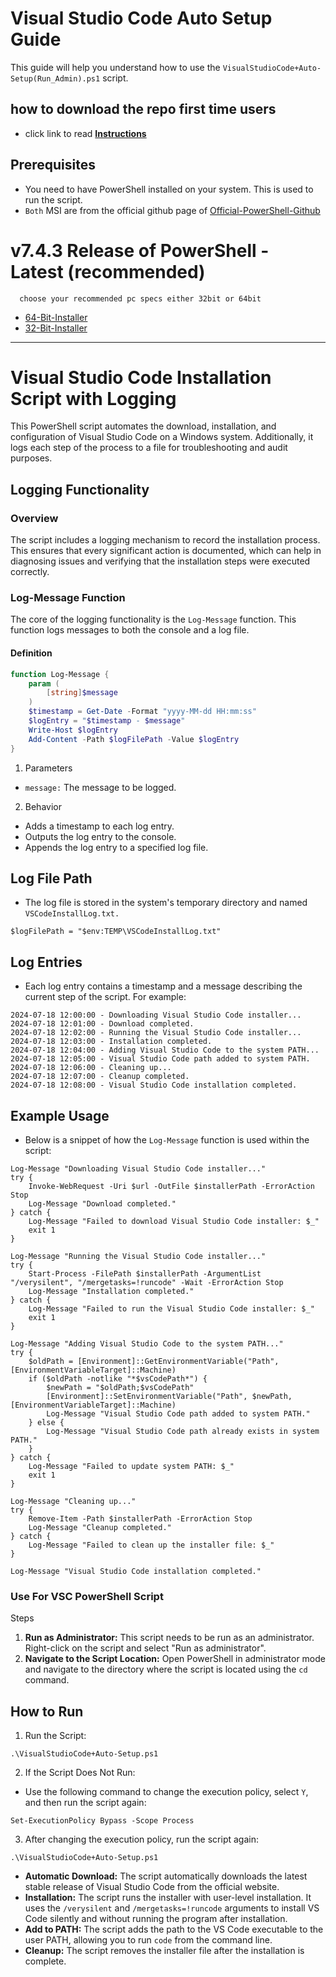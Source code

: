 # Visual Studio Code Auto Setup Guide

This guide will help you understand how to use the `VisualStudioCode+Auto-Setup(Run_Admin).ps1` script.

## how to download the repo first time users

  - click link to read [**Instructions**](https://www.fnbubbles420.org/Instructions-On-How-To-Download-Repo)

## Prerequisites

- You need to have PowerShell installed on your system. This is used to run the script.
- `Both` MSI are from the official github page of [Official-PowerShell-Github](https://github.com/PowerShell)

# v7.4.3 Release of PowerShell - Latest (recommended)
      choose your recommended pc specs either 32bit or 64bit 

- [64-Bit-Installer](https://github.com/PowerShell/PowerShell/releases/download/v7.4.3/PowerShell-7.4.3-win-x64.msi)
- [32-Bit-Installer](https://github.com/PowerShell/PowerShell/releases/download/v7.4.3/PowerShell-7.4.3-win-x86.msi)

------

# Visual Studio Code Installation Script with Logging

This PowerShell script automates the download, installation, and configuration of Visual Studio Code on a Windows system. Additionally, it logs each step of the process to a file for troubleshooting and audit purposes.

## Logging Functionality

### Overview

The script includes a logging mechanism to record the installation process. This ensures that every significant action is documented, which can help in diagnosing issues and verifying that the installation steps were executed correctly.

### Log-Message Function

The core of the logging functionality is the `Log-Message` function. This function logs messages to both the console and a log file.

#### Definition

```powershell
function Log-Message {
    param (
        [string]$message
    )
    $timestamp = Get-Date -Format "yyyy-MM-dd HH:mm:ss"
    $logEntry = "$timestamp - $message"
    Write-Host $logEntry
    Add-Content -Path $logFilePath -Value $logEntry
}
```

1. Parameters
- `message:` The message to be logged.

2. Behavior
- Adds a timestamp to each log entry.
- Outputs the log entry to the console.
- Appends the log entry to a specified log file.

## Log File Path
- The log file is stored in the system's temporary directory and named `VSCodeInstallLog.txt.`

```
$logFilePath = "$env:TEMP\VSCodeInstallLog.txt"
```

## Log Entries
- Each log entry contains a timestamp and a message describing the current step of the script. For example:

```
2024-07-18 12:00:00 - Downloading Visual Studio Code installer...
2024-07-18 12:01:00 - Download completed.
2024-07-18 12:02:00 - Running the Visual Studio Code installer...
2024-07-18 12:03:00 - Installation completed.
2024-07-18 12:04:00 - Adding Visual Studio Code to the system PATH...
2024-07-18 12:05:00 - Visual Studio Code path added to system PATH.
2024-07-18 12:06:00 - Cleaning up...
2024-07-18 12:07:00 - Cleanup completed.
2024-07-18 12:08:00 - Visual Studio Code installation completed.
```

## Example Usage
- Below is a snippet of how the `Log-Message` function is used within the script:

```
Log-Message "Downloading Visual Studio Code installer..."
try {
    Invoke-WebRequest -Uri $url -OutFile $installerPath -ErrorAction Stop
    Log-Message "Download completed."
} catch {
    Log-Message "Failed to download Visual Studio Code installer: $_"
    exit 1
}

Log-Message "Running the Visual Studio Code installer..."
try {
    Start-Process -FilePath $installerPath -ArgumentList "/verysilent", "/mergetasks=!runcode" -Wait -ErrorAction Stop
    Log-Message "Installation completed."
} catch {
    Log-Message "Failed to run the Visual Studio Code installer: $_"
    exit 1
}

Log-Message "Adding Visual Studio Code to the system PATH..."
try {
    $oldPath = [Environment]::GetEnvironmentVariable("Path", [EnvironmentVariableTarget]::Machine)
    if ($oldPath -notlike "*$vsCodePath*") {
        $newPath = "$oldPath;$vsCodePath"
        [Environment]::SetEnvironmentVariable("Path", $newPath, [EnvironmentVariableTarget]::Machine)
        Log-Message "Visual Studio Code path added to system PATH."
    } else {
        Log-Message "Visual Studio Code path already exists in system PATH."
    }
} catch {
    Log-Message "Failed to update system PATH: $_"
    exit 1
}

Log-Message "Cleaning up..."
try {
    Remove-Item -Path $installerPath -ErrorAction Stop
    Log-Message "Cleanup completed."
} catch {
    Log-Message "Failed to clean up the installer file: $_"
}

Log-Message "Visual Studio Code installation completed."
```

### Use For VSC PowerShell Script

Steps
1. **Run as Administrator:** This script needs to be run as an administrator. Right-click on the script and select "Run as administrator".
2. **Navigate to the Script Location:** Open PowerShell in administrator mode and navigate to the directory where the script is located using the `cd` command.

## How to Run

1. Run the Script:

```
.\VisualStudioCode+Auto-Setup.ps1
```

2. If the Script Does Not Run:

- Use the following command to change the execution policy, select `Y`, and then run the script again:

```
Set-ExecutionPolicy Bypass -Scope Process
```

3. After changing the execution policy, run the script again:

```
.\VisualStudioCode+Auto-Setup.ps1
```


- **Automatic Download:** The script automatically downloads the latest stable release of Visual Studio Code from the official website.
- **Installation:** The script runs the installer with user-level installation. It uses the `/verysilent` and `/mergetasks=!runcode` arguments to install VS Code silently and without running the program after installation.
- **Add to PATH:** The script adds the path to the VS Code executable to the user PATH, allowing you to run `code` from the command line.
- **Cleanup:** The script removes the installer file after the installation is complete.




